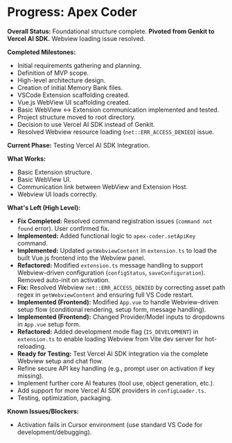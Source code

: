 <!-- Version: 1.15 | Last Updated: 2025-07-04 --> <!-- Updated Version -->

# Progress: Apex Coder

**Overall Status:** Foundational structure complete. **Pivoted from Genkit to Vercel AI SDK.** Webview loading issue resolved.

**Completed Milestones:**
- Initial requirements gathering and planning.
- Definition of MVP scope.
- High-level architecture design.
- Creation of initial Memory Bank files.
- VSCode Extension scaffolding created.
- Vue.js WebView UI scaffolding created.
- Basic WebView <-> Extension communication implemented and tested.
- Project structure moved to root directory.
- Decision to use Vercel AI SDK instead of Genkit.
- Resolved Webview resource loading (`net::ERR_ACCESS_DENIED`) issue.

**Current Phase:** Testing Vercel AI SDK Integration.

**What Works:**
- Basic Extension structure.
- Basic WebView UI.
- Communication link between WebView and Extension Host.
- Webview UI loads correctly.

**What's Left (High Level):**
- **Fix Completed:** Resolved command registration issues (`command not found` error). User confirmed fix.
- **Implemented:** Added functional logic to `apex-coder.setApiKey` command.
- **Implemented:** Updated `getWebviewContent` in `extension.ts` to load the built Vue.js frontend into the Webview panel.
- **Refactored:** Modified `extension.ts` message handling to support Webview-driven configuration (`configStatus`, `saveConfiguration`). Removed auto-init on activation.
- **Fix:** Resolved Webview `net::ERR_ACCESS_DENIED` by correcting asset path regex in `getWebviewContent` and ensuring full VS Code restart. <!-- Updated Fix -->
- **Implemented (Frontend):** Modified `App.vue` to handle Webview-driven setup flow (conditional rendering, setup form, message handling).
- **Implemented (Frontend):** Changed Provider/Model inputs to dropdowns in `App.vue` setup form.
- **Refactored:** Added development mode flag (`IS_DEVELOPMENT`) in `extension.ts` to enable loading Webview from Vite dev server for hot-reloading.
- **Ready for Testing:** Test Vercel AI SDK integration via the complete Webview setup and chat flow. <!-- Updated Status -->
- Refine secure API key handling (e.g., prompt user on activation if key missing).
- Implement further core AI features (tool use, object generation, etc.).
- Add support for more Vercel AI SDK providers in `configLoader.ts`.
- Testing, optimization, packaging.

**Known Issues/Blockers:**
- Activation fails in Cursor environment (use standard VS Code for development/debugging).